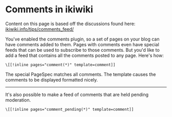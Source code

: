 # Comments in ikiwiki

Content on this page is based off the discussions found here: [ikiwiki.info/tips/comments_feed/](http://ikiwiki.info/tips/comments_feed/)

You've enabled the comments plugin, so a set of pages on your blog can have comments added to them. Pages with comments even have special feeds that can be used to subscribe to those comments. But you'd like to add a feed that contains all the comments posted to any page. Here's how:

    \[[!inline pages="comment(*)" template=comment]]

The special PageSpec matches all comments. The template causes the comments to be displayed formatted nicely.

---

It's also possible to make a feed of comments that are held pending moderation.

    \[[!inline pages="comment_pending(*)" template=comment]]
